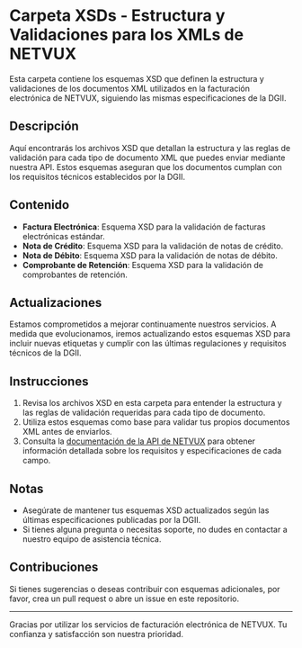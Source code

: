 # Carpeta XSDs - Estructura y Validaciones para los XMLs de NETVUX

Esta carpeta contiene los esquemas XSD que definen la estructura y validaciones de los documentos XML utilizados en la facturación electrónica de NETVUX, siguiendo las mismas especificaciones de la DGII.

## Descripción

Aquí encontrarás los archivos XSD que detallan la estructura y las reglas de validación para cada tipo de documento XML que puedes enviar mediante nuestra API. Estos esquemas aseguran que los documentos cumplan con los requisitos técnicos establecidos por la DGII.

## Contenido

- **Factura Electrónica**: Esquema XSD para la validación de facturas electrónicas estándar.
- **Nota de Crédito**: Esquema XSD para la validación de notas de crédito.
- **Nota de Débito**: Esquema XSD para la validación de notas de débito.
- **Comprobante de Retención**: Esquema XSD para la validación de comprobantes de retención.

## Actualizaciones

Estamos comprometidos a mejorar continuamente nuestros servicios. A medida que evolucionamos, iremos actualizando estos esquemas XSD para incluir nuevas etiquetas y cumplir con las últimas regulaciones y requisitos técnicos de la DGII.

## Instrucciones

1. Revisa los archivos XSD en esta carpeta para entender la estructura y las reglas de validación requeridas para cada tipo de documento.
2. Utiliza estos esquemas como base para validar tus propios documentos XML antes de enviarlos.
3. Consulta la [documentación de la API de NETVUX](#) para obtener información detallada sobre los requisitos y especificaciones de cada campo.

## Notas

- Asegúrate de mantener tus esquemas XSD actualizados según las últimas especificaciones publicadas por la DGII.
- Si tienes alguna pregunta o necesitas soporte, no dudes en contactar a nuestro equipo de asistencia técnica.

## Contribuciones

Si tienes sugerencias o deseas contribuir con esquemas adicionales, por favor, crea un pull request o abre un issue en este repositorio.

---

Gracias por utilizar los servicios de facturación electrónica de NETVUX. Tu confianza y satisfacción son nuestra prioridad.
